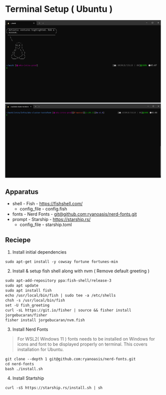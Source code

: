 # Terminal Setup ( Ubuntu )
![Shell Initialized](./static/terminal-1.png "Shell Initialized")
![Sample Image 2](./static/terminal-2.png "Multiple Modules")

## Apparatus
- shell - Fish - https://fishshell.com/
  - config_file - config.fish 
- fonts - Nerd Fonts - [git@github.com:ryanoasis/nerd-fonts.git](https://github.com/ryanoasis/nerd-fonts)
- prompt - Starship - https://starship.rs/
  - config_file - starship.toml

 ## Reciepe

 1. Install initial dependencies
 ```
 sudo apt-get install -y cowsay fortune fortunes-min
 ```
 2. Install & setup fish shell along with nvm ( Remove default greeting )
 ```
 sudo apt-add-repository ppa:fish-shell/release-3
 sudo apt update
 sudo apt install fish
 echo /usr/local/bin/fish | sudo tee -a /etc/shells
 chsh -s /usr/local/bin/fish
 set -U fish_greeting
 curl -sL https://git.io/fisher | source && fisher install jorgebucaran/fisher
 fisher install jorgebucaran/nvm.fish
 ```
 3. Install Nerd Fonts
 > For WSL2( Windows 11 ) fonts needs to be installed on Windows for icons and font to be displayed properly on terminal. This covers installation for Ubuntu.
 ```
 git clone --depth 1 git@github.com:ryanoasis/nerd-fonts.git
 cd nerd-fonts
 bash ./install.sh
 ```
 4. Install Startship
 ```
 curl -sS https://starship.rs/install.sh | sh
 ```
 
